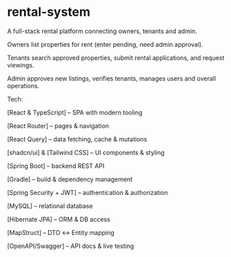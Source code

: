 # rental-system

A full-stack rental platform connecting owners, tenants and admin.

Owners list properties for rent (enter pending, need admin approval).

Tenants search approved properties, submit rental applications, and request viewings.

Admin approves new listings, verifies tenants, manages users and overall operations.

Tech:

[React & TypeScript] – SPA with modern tooling

[React Router] – pages & navigation

[React Query] – data fetching, cache & mutations

[shadcn/ui] & [Tailwind CSS] – UI components & styling

[Spring Boot] – backend REST API

[Gradle] – build & dependency management

[Spring Security + JWT] – authentication & authorization

[MySQL] – relational database

[Hibernate JPA] – ORM & DB access

[MapStruct] – DTO ↔ Entity mapping

[OpenAPI/Swagger] – API docs & live testing


